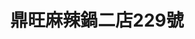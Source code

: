---
title: "鼎旺麻辣鍋二店229號"
description: "鼎旺麻辣鍋二店229號"
layout: shop
keywords:
  - 美食競賽
  - 台灣美食
  - 美食精選
datePublished: "2025-06-30"
dateModified: "2025-07-04"
city: "台北市"
district: "大安區"
address: "106台北市大安區大安路一段229號1樓"
phone: "0227044172"
geo: "25.03448515448567, 121.54620464048853"
google_map: "https://maps.app.goo.gl/YK7xnVkPkQrnhx8m7"
footinder: "https://footinder.com.tw/%e5%8f%b0%e5%8c%97%e5%b8%82%e5%a4%a7%e5%ae%89%e5%8d%80/125051/"
official: "https://www.facebook.com/dingwangone/"
award:
  - name: "500盤"
    year: "2024"
    entries:
      - dishes:
          - "鳳爪"

---